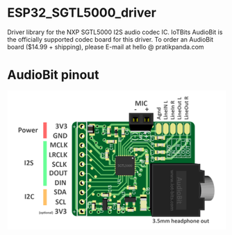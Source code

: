 # ESP32_SGTL5000_driver
Driver library for the NXP SGTL5000 I2S audio codec IC. IoTBits AudioBit is the officially supported codec board for this driver.
To order an AudioBit board ($14.99 + shipping), please E-mail at hello @ pratikpanda.com

# AudioBit pinout
![alt text](documentation/connections.png "AudioBit pinout")

